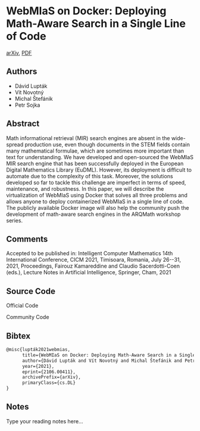 
# WebMIaS on Docker: Deploying Math-Aware Search in a Single Line of Code

[arXiv](https://arxiv.org/abs/2106.0411), [PDF](https://arxiv.org/pdf/2106.0411.pdf)

## Authors

- Dávid Lupták
- Vít Novotný
- Michal Štefánik
- Petr Sojka

## Abstract

Math informational retrieval (MIR) search engines are absent in the wide-spread production use, even though documents in the STEM fields contain many mathematical formulae, which are sometimes more important than text for understanding. We have developed and open-sourced the WebMIaS MIR search engine that has been successfully deployed in the European Digital Mathematics Library (EuDML). However, its deployment is difficult to automate due to the complexity of this task. Moreover, the solutions developed so far to tackle this challenge are imperfect in terms of speed, maintenance, and robustness. In this paper, we will describe the virtualization of WebMIaS using Docker that solves all three problems and allows anyone to deploy containerized WebMIaS in a single line of code. The publicly available Docker image will also help the community push the development of math-aware search engines in the ARQMath workshop series.

## Comments

Accepted to be published in: Intelligent Computer Mathematics 14th International Conference, CICM 2021, Timisoara, Romania, July 26--31, 2021, Proceedings, Fairouz Kamareddine and Claudio Sacerdotti-Coen (eds.), Lecture Notes in Artificial Intelligence, Springer, Cham, 2021

## Source Code

Official Code



Community Code



## Bibtex

```tex
@misc{lupták2021webmias,
      title={WebMIaS on Docker: Deploying Math-Aware Search in a Single Line of Code}, 
      author={Dávid Lupták and Vít Novotný and Michal Štefánik and Petr Sojka},
      year={2021},
      eprint={2106.00411},
      archivePrefix={arXiv},
      primaryClass={cs.DL}
}
```

## Notes

Type your reading notes here...

